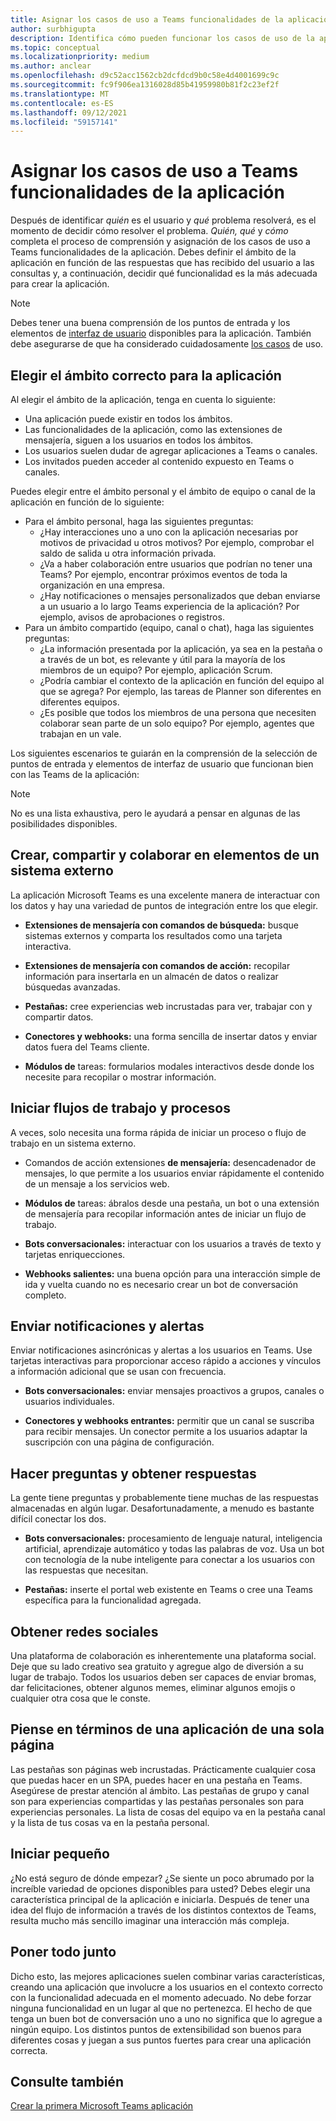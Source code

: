```yaml
---
title: Asignar los casos de uso a Teams funcionalidades de la aplicación
author: surbhigupta
description: Identifica cómo pueden funcionar los casos de uso de la aplicación en la experiencia Teams aplicación.
ms.topic: conceptual
ms.localizationpriority: medium
ms.author: anclear
ms.openlocfilehash: d9c52acc1562cb2dcfdcd9b0c58e4d4001699c9c
ms.sourcegitcommit: fc9f906ea1316028d85b41959980b81f2c23ef2f
ms.translationtype: MT
ms.contentlocale: es-ES
ms.lasthandoff: 09/12/2021
ms.locfileid: "59157141"
---
```

# <a name="map-your-use-cases-to-teams-app-capabilities"></a>Asignar los casos de uso a Teams funcionalidades de la aplicación

Después de identificar *quién* es el usuario y *qué* problema  resolverá, es el momento de decidir cómo resolver el problema. *Quién,* *qué* y *cómo* completa el proceso de comprensión y asignación de los casos de uso a Teams funcionalidades de la aplicación. Debes definir el ámbito de la aplicación en función de las respuestas que has recibido del usuario a las consultas y, a continuación, decidir qué funcionalidad es la más adecuada para crear la aplicación.

> [!NOTE]
> Debes tener una buena comprensión de los puntos de entrada y los elementos de [interfaz de usuario](../../concepts/extensibility-points.md) disponibles para la aplicación. También debe asegurarse de que ha considerado cuidadosamente [los casos](../../concepts/design/understand-use-cases.md) de uso.

## <a name="choose-the-correct-scope-for-your-app"></a>Elegir el ámbito correcto para la aplicación

Al elegir el ámbito de la aplicación, tenga en cuenta lo siguiente:

* Una aplicación puede existir en todos los ámbitos.
* Las funcionalidades de la aplicación, como las extensiones de mensajería, siguen a los usuarios en todos los ámbitos.
* Los usuarios suelen dudar de agregar aplicaciones a Teams o canales.
* Los invitados pueden acceder al contenido expuesto en Teams o canales.

Puedes elegir entre el ámbito personal y el ámbito de equipo o canal de la aplicación en función de lo siguiente:

* Para el ámbito personal, haga las siguientes preguntas:
  * ¿Hay interacciones uno a uno con la aplicación necesarias por motivos de privacidad u otros motivos? Por ejemplo, comprobar el saldo de salida u otra información privada.
  * ¿Va a haber colaboración entre usuarios que podrían no tener una Teams? Por ejemplo, encontrar próximos eventos de toda la organización en una empresa.
  * ¿Hay notificaciones o mensajes personalizados que deban enviarse a un usuario a lo largo Teams experiencia de la aplicación? Por ejemplo, avisos de aprobaciones o registros.
* Para un ámbito compartido (equipo, canal o chat), haga las siguientes preguntas:
  * ¿La información presentada por la aplicación, ya sea en la pestaña o a través de un bot, es relevante y útil para la mayoría de los miembros de un equipo? Por ejemplo, aplicación Scrum.
  * ¿Podría cambiar el contexto de la aplicación en función del equipo al que se agrega? Por ejemplo, las tareas de Planner son diferentes en diferentes equipos. 
  * ¿Es posible que todos los miembros de una persona que necesiten colaborar sean parte de un solo equipo? Por ejemplo, agentes que trabajan en un vale.

Los siguientes escenarios te guiarán en la comprensión de la selección de puntos de entrada y elementos de interfaz de usuario que funcionan bien con las Teams de la aplicación:

> [!NOTE]
> No es una lista exhaustiva, pero le ayudará a pensar en algunas de las posibilidades disponibles.

## <a name="create-share-and-collaborate-on-items-in-an-external-system"></a>Crear, compartir y colaborar en elementos de un sistema externo

La aplicación Microsoft Teams es una excelente manera de interactuar con los datos y hay una variedad de puntos de integración entre los que elegir.

* **Extensiones de mensajería con comandos de búsqueda:** busque sistemas externos y comparta los resultados como una tarjeta interactiva.

* **Extensiones de mensajería con comandos de acción:** recopilar información para insertarla en un almacén de datos o realizar búsquedas avanzadas.

* **Pestañas:** cree experiencias web incrustadas para ver, trabajar con y compartir datos.

* **Conectores y webhooks:** una forma sencilla de insertar datos y enviar datos fuera del Teams cliente.

* **Módulos de** tareas: formularios modales interactivos desde donde los necesite para recopilar o mostrar información.

## <a name="initiate-workflows-and-processes"></a>Iniciar flujos de trabajo y procesos

A veces, solo necesita una forma rápida de iniciar un proceso o flujo de trabajo en un sistema externo.

* Comandos de acción extensiones **de mensajería:** desencadenador de mensajes, lo que permite a los usuarios enviar rápidamente el contenido de un mensaje a los servicios web.

* **Módulos de** tareas: ábralos desde una pestaña, un bot o una extensión de mensajería para recopilar información antes de iniciar un flujo de trabajo.

* **Bots conversacionales:** interactuar con los usuarios a través de texto y tarjetas enriquecciones.

* **Webhooks salientes:** una buena opción para una interacción simple de ida y vuelta cuando no es necesario crear un bot de conversación completo.

## <a name="send-notifications-and-alerts"></a>Enviar notificaciones y alertas

Enviar notificaciones asincrónicas y alertas a los usuarios en Teams. Use tarjetas interactivas para proporcionar acceso rápido a acciones y vínculos a información adicional que se usan con frecuencia.

* **Bots conversacionales:** enviar mensajes proactivos a grupos, canales o usuarios individuales.

* **Conectores y webhooks entrantes:** permitir que un canal se suscriba para recibir mensajes. Un conector permite a los usuarios adaptar la suscripción con una página de configuración.

## <a name="ask-questions-and-get-answers"></a>Hacer preguntas y obtener respuestas

La gente tiene preguntas y probablemente tiene muchas de las respuestas almacenadas en algún lugar. Desafortunadamente, a menudo es bastante difícil conectar los dos.

* **Bots conversacionales:** procesamiento de lenguaje natural, inteligencia artificial, aprendizaje automático y todas las palabras de voz. Usa un bot con tecnología de la nube inteligente para conectar a los usuarios con las respuestas que necesitan.

* **Pestañas:** inserte el portal web existente en Teams o cree una Teams específica para la funcionalidad agregada.

## <a name="get-social"></a>Obtener redes sociales

Una plataforma de colaboración es inherentemente una plataforma social. Deje que su lado creativo sea gratuito y agregue algo de diversión a su lugar de trabajo. Todos los usuarios deben ser capaces de enviar bromas, dar felicitaciones, obtener algunos memes, eliminar algunos emojis o cualquier otra cosa que le conste.

## <a name="think-in-terms-of-a-single-page-app"></a>Piense en términos de una aplicación de una sola página

Las pestañas son páginas web incrustadas. Prácticamente cualquier cosa que puedas hacer en un SPA, puedes hacer en una pestaña en Teams. Asegúrese de prestar atención al ámbito. Las pestañas de grupo y canal son para experiencias compartidas y las pestañas personales son para experiencias personales. La lista de cosas del equipo va en la pestaña canal y la lista de tus cosas va en la pestaña personal.

## <a name="start-small"></a>Iniciar pequeño

¿No está seguro de dónde empezar? ¿Se siente un poco abrumado por la increíble variedad de opciones disponibles para usted? Debes elegir una característica principal de la aplicación e iniciarla. Después de tener una idea del flujo de información a través de los distintos contextos de Teams, resulta mucho más sencillo imaginar una interacción más compleja.

## <a name="put-it-all-together"></a>Poner todo junto

Dicho esto, las mejores aplicaciones suelen combinar varias características, creando una aplicación que involucre a los usuarios en el contexto correcto con la funcionalidad adecuada en el momento adecuado. No debe forzar ninguna funcionalidad en un lugar al que no pertenezca. El hecho de que tenga un buen bot de conversación uno a uno no significa que lo agregue a ningún equipo. Los distintos puntos de extensibilidad son buenos para diferentes cosas y juegan a sus puntos fuertes para crear una aplicación correcta.

## <a name="see-also"></a>Consulte también

[Crear la primera Microsoft Teams aplicación](~/get-started/code-samples.md#build-your-first-microsoft-teams-app-overview)
